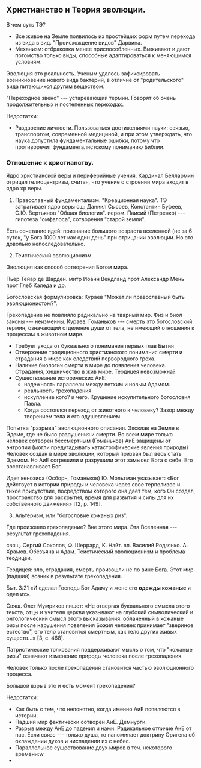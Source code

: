 ## Христианство и Теория эволюции.

В чем суть ТЭ?
* Все живое на Земле появилось из простейших форм путем перехода из вида в вид. "Происхождение видов" Дарвина.
* Механизм: отбраковка менее приспособленных. Выживают и дают потомство только виды, способные адаптироваться к меняющимся условиям.

Эволюция это реальность. Ученым удалось зафиксировать возникновение нового вида бактерий, в отличие от "родительского" вида питающихся другим веществом.

"Переходное звено" --- устаревающий термин. Говорят об очень продолжительных и постепенных переходах.

Недостатки:
* Раздвоение личности. Пользоваться достижениями науки: связью, транспортом, современной медициной, и при этом утверждать, что наука допустила фундаментальные ошибки, потому что противоречит фундаменталистскому пониманию Библии.

### Отношение к христианству.

Ядро христианской веры и периферийные учения.
Кардинал Беллармин отрицал гелиоцентризм, считая, что учение о строении мира входит в ядро хр веры.

1. Православный фундаментализм. "Креационная наука". ТЭ затрагивает ядро веры
сщ: Даниил Сысоев, Константин Буфеев, С.Ю. Вертьянов "Общая биология".
иером. Паисий (Петренко) --- гипотеза "омфалоса", сотворения "старой земли".

Есть сочетание идей: признание большого возраста вселенной (не за 6 суток, "у Бога 1000 лет как один день" при отрицании эволюции. Но это довольно непоследовательно.

2. Теистический эволюционизм.

Эволюция как способ сотворения Богом мира.

Пьер Тейар де Шарден.
митр Иоанн Вендланд
прот Александр Мень
прот Глеб Каледа и др.

Богословская формулировка: Кураев "Может ли православный быть эволюционистом?".

Грехопадение не повлияло радикально на тварный мир. Физ и биол законы --- неизменны.
Кураев, Гоманьков --- смерть это богословский термин, означающий отделение души от тела, не имеющий отношения к процессам в животном мире.


* Требует ухода от буквального понимания первых глав Бытия
* Отвержение традиционного христианского понимания смерти и страдания в мире как следствий первородного греха.
* Наличие биологич смерти в мире до появления человека. Страдания, хищничество в жив мире. Теодицея невозможна?
* Существование исторических АиЕ: 
    * надежность параллели между ветхим и новым Адамом. 
    * реальность грехопадения
    * искупление кого? и чего. Крушение искупительного богословия Павла.
    * Когда состоялся переход от животного к человеку? Зазор между творением тела и его одушевлением.

Попытка "разрыва" эволюционного описания. Эксклав на Земле в Эдеме, где не было разрушения и смерти.
Во всем мире только человек сотворен бессмертным (Гоманьков)
АиЕ защищены от энтропии (могли предугадывать катастрофические явления природы)
Человек создан в мире эволюции, который призван был весь стать Эдемом. Но АиЕ согрешили и разрушили этот замысел Бога о себе. Его восстанавливает Бог

Идея кенозиса (Осборн, Гоманьков)
Ю. Мольтман указывает: «Бог действует в истории природы и человека через свое терпеливое и тихое присутствие, посредством которого она дает тем, кого Он создал, пространство для раскрытия, время для развития и силы для их собственного движения» [12, р. 149].

3. Альтеризм, или "богословие кожаных риз".

Где произошло грехопадение? Вне этого мира. Эта Вселенная --- результат грехопадения.

свящ. Сергий Соколов, Ф. Шеррард, К. Найт. 
вл. Василий Родзянко.
А. Храмов. Обезъяна и Адам.
Теистический эволюционизм и проблема теодицеи.

Теодицея: зло, страдания, смерть произошли не по вине Бога.
Этот мир (падший) возник в результате грехопадения.

Быт. 3:21 «И сделал Господь Бог Адаму и жене его **одежды кожаные** и одел их».

Свящ. Олег Мумриков пишет: «Не отвергая буквального смысла этого текста, отцы и учителя церкви указывают на глубокий символический и онтологический смысл этого высказывания: облаченный в кожаные ризы после нарушения повеления Божия человек принимает "звериное естество", его тело становится смертным, как тело других живых существ...» [3, с. 468].

Патристические толкования поддерживают мысль о том, что "кожаные ризы" означают изменение природы человека после грехопадения.

Человек только после грехопадения становится частью эволюционного процесса.

Большой взрыв это и есть момент грехопадения?

Недостатки:

* Как быть с тем, что непонятно, когда именно АиЕ появляются в истории.
* Падший мир фактически сотворен АиЕ. Демиурги.
* Разрыв между АиЕ до падения и нами. Радикальное отличие АиЕ от нас. Если связь --- только душа, то напоминает доктрину Оригена об охлаждении духов и ниспадении их с небес. 
* Параллельное существование двух миров в теч. некоторого времени:w
* 
